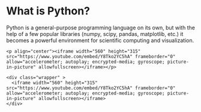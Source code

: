 # What is Python?

Python is a general-purpose programming language on its own, but with the help of a few popular libraries (numpy, scipy, pandas, matplotlib, etc.) 
it becomes a powerful environment for scientific computing and visualization. 

```{admonition} A short video about Python and why it is so popular
<p align="center"><iframe width="560" height="315" src="https://www.youtube.com/embed/Y8Tko2YC5hA" frameborder="0" allow="accelerometer; autoplay; encrypted-media; gyroscope; picture-in-picture" allowfullscreen></iframe></p>
```

```{admonition} A short video about Python and why it is so popular test
<div class="wrapper" >
  <iframe width="560" height="315" src="https://www.youtube.com/embed/Y8Tko2YC5hA" frameborder="0" allow="accelerometer; autoplay; encrypted-media; gyroscope; picture-in-picture" allowfullscreen></iframe>
</div>
```
